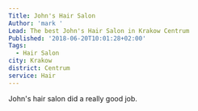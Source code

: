 ```yaml
---
Title: John's Hair Salon
Author: 'mark '
Lead: The best John's Hair Salon in Krakow Centrum
Published: '2018-06-20T10:01:28+02:00'
Tags:
  - Hair Salon
city: Krakow
district: Centrum
service: Hair
---
```

John's hair salon did a really good job.

<script type='text/javascript' src='//platform-api.sharethis.com/js/sharethis.js#property=5b4f8610da49d8001146f024&product=sticky-share-buttons' async='async'></script>
